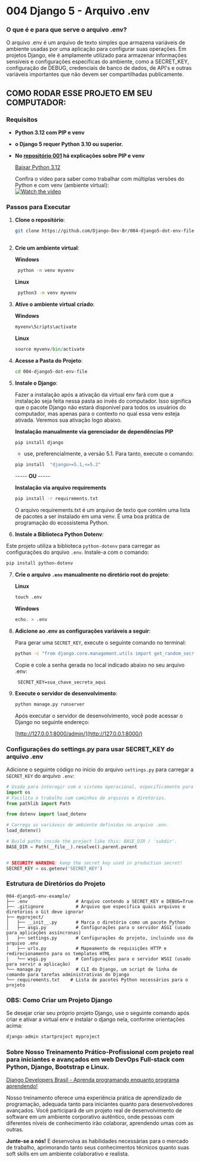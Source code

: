 
# 004 Django 5 - Arquivo .env 

### O que é e para que serve o arquivo .env?

O arquivo .env é um arquivo de texto simples que armazena variáveis de ambiente usadas por uma aplicação para configurar suas operações. Em projetos Django, ele é amplamente utilizado para armazenar informações sensíveis e configurações específicas do ambiente, como a SECRET_KEY, configuração de DEBUG, credenciais de banco de dados, de API's e outras variáveis importantes que não devem ser compartilhadas publicamente.

## COMO RODAR ESSE PROJETO EM SEU COMPUTADOR:

### Requisitos

- **Python 3.12 com PIP e venv**
- **o Django 5 requer Python 3.10 ou superior.**

- **No [repositório 001](https://github.com/Django-Dev-Br/001-django5-basic-project) há explicações sobre PIP e venv**

  [Baixar Python 3.12](https://www.python.org/downloads/release/python-3122/)

  Confira o vídeo para saber como trabalhar com múltiplas versões do Python e com venv (ambiente virtual):  
  [![Watch the video](https://img.youtube.com/vi/eetDeQrv0Rs/0.jpg)](https://youtu.be/eetDeQrv0Rs)


### Passos para Executar

1. **Clone o repositório**:
    ```bash
    git clone https://github.com/Django-Dev-Br/004-django5-dot-env-file.git
  
    ```

2. **Crie um ambiente virtual**:
   
    **Windows**
    ```bash
     python -m venv myvenv  
    ```
   **Linux**
    ```bash
     python3 -m venv myvenv  
    ```

3. **Ative o ambiente virtual criado**:
   
    **Windows**
    ```python
    myvenv\Scripts\activate  
    ```

   **Linux**
    ```python
    source myvenv/bin/activate  
    ```

4. **Acesse a Pasta do Projeto**:
   
    ```bash
    cd 004-django5-dot-env-file
    ```
    
5. **Instale o Django**:

   Fazer a instalação após a ativação da virtual env fará com que a instalação seja feita nessa pasta ao invés do computador. Isso significa que o pacote Django não estará disponivel para todos os usuários do computador, mas apenas para o contexto no qual essa venv esteja ativada. Veremos sua ativação logo abaixo.

    **Instalação manualmente via gerenciador de dependências PIP**
    ```bash
    pip install django
    ```
    - use, preferencialmente, a versão 5.1. Para tanto, execute o comando:

     ```bash
    pip install  "django>=5.1,<=5.2"
    ```

    ----- **OU** -----

    **Instalação via arquivo requirements**
    ```bash
    pip install -r requirements.txt
    ```
    O arquivo requirements.txt é um arquivo de texto que contém uma lista de pacotes a ser instalado em uma venv. É uma boa prática de programação do ecossistema Python.

    
6. **Instale a Biblioteca Python Dotenv**:

  Este projeto utiliza a biblioteca `python-dotenv` para carregar as configurações do arquivo `.env`. Instale-a com o comando:

  ```bash
  pip install python-dotenv
  ```

7. **Crie o arquivo `.env` manualmente no diretório root do projeto**:

    **Linux**
    ```python
    touch .env  
    ```
    
    **Windows**
    ```python
    echo. > .env  
    ```
   
8. **Adicione ao .env as configurações variáveis a seguir**:

    Para gerar uma `SECRET_KEY`, execute o seguinte comando no terminal:

    ```bash
    python -c "from django.core.management.utils import get_random_secret_key; print(get_random_secret_key())"
    ```

    Copie e cole a senha gerada no local indicado abaixo no seu arquivo .env:
   
   ```plaintext
    SECRET_KEY=sua_chave_secreta_aqui
    ```

9. **Execute o servidor de desenvolvimento**:
    
    ```python
    python manage.py runserver
    ```
     Após executar o servidor de desenvolvimento, você pode acessar o Django no seguinte endereço:

      [http://127.0.0.1:8000/admin/](http://127.0.0.1:8000/)

### Configurações do settings.py para usar SECRET_KEY do arquivo .env

  Adicione o seguinte código no início do arquivo `settings.py` para carregar a `SECRET_KEY` do arquivo `.env`:
  
  ```python
  # Usado para interagir com o sistema operacional, especificamente para recuperar variáveis de ambiente.
  import os
  # Facilita o trabalho com caminhos de arquivos e diretórios.
  from pathlib import Path
  
  from dotenv import load_dotenv
  
  # Carrega as variáveis de ambiente definidas no arquivo .env.
  load_dotenv()
  
  # Build paths inside the project like this: BASE_DIR / 'subdir'.
  BASE_DIR = Path(__file__).resolve().parent.parent
  
  
  # SECURITY WARNING: keep the secret key used in production secret!
  SECRET_KEY = os.getenv('SECRET_KEY')
  ```

### Estrutura de Diretórios do Projeto

```
004-django5-env-example/
├── .env                  # Arquivo contendo a SECRET_KEY e DEBUG=True
├── .gitignore            # Arquivo que especifica quais arquivos e diretórios o Git deve ignorar
├── myproject/
│   ├── __init__.py       # Marca o diretório como um pacote Python
│   ├── asgi.py           # Configurações para o servidor ASGI (usado para aplicações assíncronas)
│   ├── settings.py       # Configurações do projeto, incluindo uso do arquivo .env
│   ├── urls.py           # Mapeamento de requisições HTTP e redirecionamento para os templates HTML
│   └── wsgi.py           # Configurações para o servidor WSGI (usado para servir a aplicação)
└── manage.py             # CLI do Django, um script de linha de comando para tarefas administrativas do Django
└── requirements.txt    # Lista de pacotes Python necessários para o projeto
```


### OBS: Como Criar um Projeto Django

Se desejar criar seu próprio projeto Django, use o seguinte comando após criar e ativar a virtual env e instalar o django nela, conforme orientações acima:

```python
django-admin startproject myproject
```

### Sobre Nosso Treinamento Prático-Profissional com projeto real para iniciantes e avançados em web DevOps Full-stack com Python, Django, Bootstrap e Linux.

[Django Developers Brasil - Aprenda programando enquanto programa aprendendo!](https://django.dev.br/)

Nosso treinamento oferece uma experiência prática de aprendizado de programação, adequada tanto para iniciantes quanto para desenvolvedores avançados. Você participará de um projeto real de desenvolvimento de software em um ambiente corporativo autêntico, onde pessoas com diferentes níveis de conhecimento irão colaborar, aprendendo umas com as outras.

**Junte-se a nós!** E desenvolva as habilidades necessárias para o mercado de trabalho, aprimorando tanto seus conhecimentos técnicos quanto suas soft skills em um ambiente colaborativo e realista.
